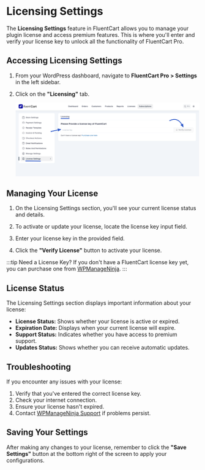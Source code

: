 # Licensing Settings

The **Licensing Settings** feature in FluentCart allows you to manage your plugin license and access premium features. This is where you'll enter and verify your license key to unlock all the functionality of FluentCart Pro.

## Accessing Licensing Settings

1.  From your WordPress dashboard, navigate to **FluentCart Pro > Settings** in the left sidebar.
2.  Click on the **"Licensing"** tab.

    ![Screenshot of Licensing Settings Tab](/guide/public/images/settings-configuration/licensing-settings-tab.png)

## Managing Your License

1.  On the Licensing Settings section, you'll see your current license status and details.

2.  To activate or update your license, locate the license key input field.

3.  Enter your license key in the provided field.
4.  Click the **"Verify License"** button to activate your license.

:::tip Need a License Key?
If you don't have a FluentCart license key yet, you can purchase one from [WPManageNinja](https://wpmanageninja.com/your-purchase-link-here).
:::

## License Status

The Licensing Settings section displays important information about your license:

* **License Status:** Shows whether your license is active or expired.
* **Expiration Date:** Displays when your current license will expire.
* **Support Status:** Indicates whether you have access to premium support.
* **Updates Status:** Shows whether you can receive automatic updates.

## Troubleshooting

If you encounter any issues with your license:

1.  Verify that you've entered the correct license key.
2.  Check your internet connection.
3.  Ensure your license hasn't expired.
4.  Contact [WPManageNinja Support](https://wpmanageninja.com/support) if problems persist.

## Saving Your Settings

After making any changes to your license, remember to click the **"Save Settings"** button at the bottom right of the screen to apply your configurations.

